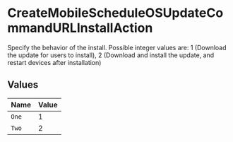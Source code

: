 # CreateMobileScheduleOSUpdateCommandURLInstallAction

Specify the behavior of the install. Possible integer values are: 1 (Download the update for users to install), 2 (Download and install the update, and restart devices after installation)


## Values

| Name  | Value |
| ----- | ----- |
| `One` | 1     |
| `Two` | 2     |
